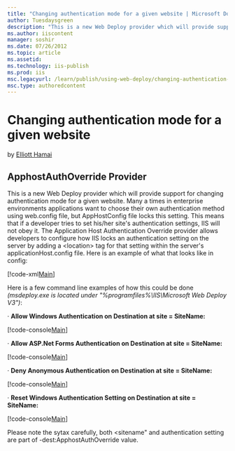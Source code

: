 ```yaml
---
title: "Changing authentication mode for a given website | Microsoft Docs"
author: Tuesdaysgreen
description: "This is a new Web Deploy provider which will provide support for changing authentication mode for a given website. Many a times in enterprise environments ap..."
ms.author: iiscontent
manager: soshir
ms.date: 07/26/2012
ms.topic: article
ms.assetid: 
ms.technology: iis-publish
ms.prod: iis
msc.legacyurl: /learn/publish/using-web-deploy/changing-authentication-mode-for-a-given-website
msc.type: authoredcontent
---
```

Changing authentication mode for a given website
====================
by [Elliott Hamai](https://github.com/Tuesdaysgreen)

## ApphostAuthOverride Provider

This is a new Web Deploy provider which will provide support for changing authentication mode for a given website. Many a times in enterprise environments applications want to choose their own authentication method using web.config file, but AppHostConfig file locks this setting. This means that if a developer tries to set his/her site's authentication settings, IIS will not obey it. The Application Host Authentication Override provider allows developers to configure how IIS locks an authentication setting on the server by adding a &lt;location&gt; tag for that setting within the server's applicationHost.config file. Here is an example of what that looks like in config:

[!code-xml[Main](changing-authentication-mode-for-a-given-website/samples/sample1.xml)]

Here is a few command line examples of how this could be done *(msdeploy.exe is located under "%programfiles%\IIS\Microsoft Web Deploy V3")*:

· **Allow Windows Authentication on Destination at site = SiteName:** 

[!code-console[Main](changing-authentication-mode-for-a-given-website/samples/sample2.cmd)]

· **Allow ASP.Net Forms Authentication on Destination at site = SiteName:** 

[!code-console[Main](changing-authentication-mode-for-a-given-website/samples/sample3.cmd)]

· **Deny Anonymous Authentication on Destination at site = SiteName:** 

[!code-console[Main](changing-authentication-mode-for-a-given-website/samples/sample4.cmd)]

· **Reset Windows Authentication Setting on Destination at site = SiteName:** 

[!code-console[Main](changing-authentication-mode-for-a-given-website/samples/sample5.cmd)]

Please note the sytax carefully, both &lt;sitename" and authentication setting are part of -dest:ApphostAuthOverride value.